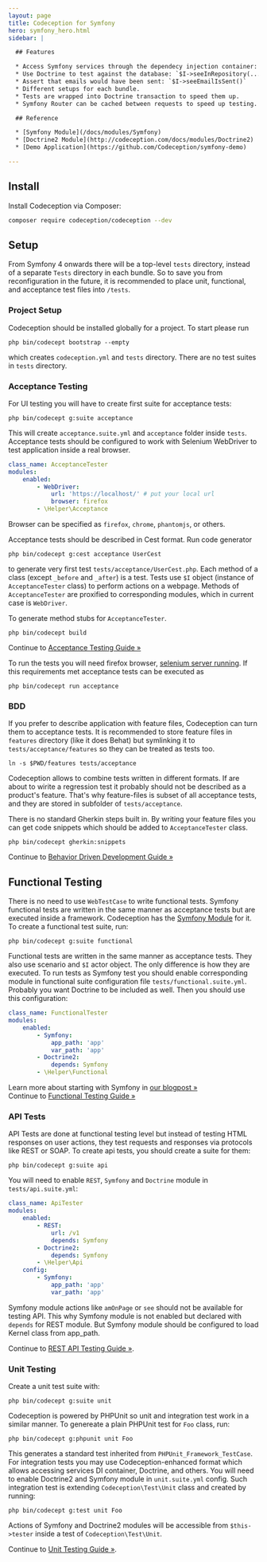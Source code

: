 ```yaml
---
layout: page
title: Codeception for Symfony
hero: symfony_hero.html
sidebar: |

  ## Features

  * Access Symfony services through the dependecy injection container: `$I->grabService(...)`
  * Use Doctrine to test against the database: `$I->seeInRepository(...)`
  * Assert that emails would have been sent: `$I->seeEmailIsSent()`
  * Different setups for each bundle.
  * Tests are wrapped into Doctrine transaction to speed them up.
  * Symfony Router can be cached between requests to speed up testing.

  ## Reference

  * [Symfony Module](/docs/modules/Symfony) 
  * [Doctrine2 Module](http://codeception.com/docs/modules/Doctrine2)
  * [Demo Application](https://github.com/Codeception/symfony-demo)

---
```


## Install

Install Codeception via Composer:

```bash
composer require codeception/codeception --dev
```

## Setup

From Symfony 4 onwards there will be a top-level `tests` directory, instead of a separate `Tests` directory in each bundle.
So to save you from reconfiguration in the future, it is recommended to place unit, functional, and acceptance test files
into `/tests`.

### Project Setup

Codeception should be installed globally for a project. To start please run

```
php bin/codecept bootstrap --empty
```

which creates `codeception.yml` and `tests` directory. There are no test suites in `tests` directory. 

### Acceptance Testing

For UI testing you will have to create first suite for acceptance tests:

```
php bin/codecept g:suite acceptance
```

This will create `acceptance.suite.yml` and `acceptance` folder inside `tests`. Acceptance tests should be configured to work with Selenium WebDriver to test application inside a real browser. 

```yaml
class_name: AcceptanceTester
modules:
    enabled:
        - WebDriver:
            url: 'https://localhost/' # put your local url
            browser: firefox
        - \Helper\Acceptance            
```

Browser can be specified as `firefox`, `chrome`, `phantomjs`, or others. 

Acceptance tests should be described in Cest format. Run code generator 

```
php bin/codecept g:cest acceptance UserCest
```

to generate very first test `tests/acceptance/UserCest.php`. Each method of a class (except `_before` and `_after`) is a test. Tests use `$I` object (instance of `AcceptanceTester` class) to perform actions on a webpage. Methods of `AcceptanceTester` are proxified to corresponding modules, which in current case is `WebDriver`. 

To generate method stubs for `AcceptanceTester`.

```
php bin/codecept build
```


<div class="alert alert-warning">
  <span class="glyphicon glyphicon-info-sign" aria-hidden="true"></span>
  Continue to <a href="http://codeception.com/docs/03-AcceptanceTests">Acceptance Testing Guide &raquo;</a>
</div>

To run the tests you will need firefox browser, [selenium server running](http://codeception.com/docs/modules/WebDriver#Selenium). If this requirements met acceptance tests can be executed as

```
php bin/codecept run acceptance
```

### BDD

If you prefer to describe application with feature files, Codeception can turn them to acceptance tests. It is recommended to store feature files in `features` directory (like it does Behat) but symlinking it to `tests/acceptance/features` so they can be treated as tests too. 

```
ln -s $PWD/features tests/acceptance
```

Codeception allows to combine tests written in different formats. If are about to wirite a regression test it probably should not be described as a product's feature. That's why feature-files is subset of all acceptance tests, and they are stored in subfolder of `tests/acceptance`. 

There is no standard Gherkin steps built in. By writing your feature files you can get code snippets which should be added to `AcceptanceTester` class. 

```
php bin/codecept gherkin:snippets
```

<div class="alert alert-warning">
  <span class="glyphicon glyphicon-info-sign" aria-hidden="true"></span>
  Continue to <a href="http://codeception.com/docs/07-BDD">Behavior Driven Development Guide &raquo;</a>
</div>

## Functional Testing

There is no need to use `WebTestCase` to write functional tests. Symfony functional tests are written in the same manner as acceptance tests but are executed inside a framework. Codeception has the [Symfony Module](http://codeception.com/docs/modules/Symfony) for it. To create a functional test suite, run:

```
php bin/codecept g:suite functional
```

Functional tests are written in the same manner as acceptance tests. They also use scenario and `$I` actor object. The only difference is how they are executed. To run tests as Symfony test you should enable corresponding module in functional suite configuration file `tests/functional.suite.yml`. Probably you want Doctrine to be included as well. Then you should use this configuration:

```yaml
class_name: FunctionalTester
modules:
    enabled:
        - Symfony:
            app_path: 'app'
            var_path: 'app'
        - Doctrine2:
            depends: Symfony
        - \Helper\Functional
```

<div class="alert alert-warning">
  <span class="glyphicon glyphicon-info-sign" aria-hidden="true"></span>
  Learn more about starting with Symfony in <a href="http://codeception.com/09-04-2015/using-codeception-for-symfony-projects.html">our blogpost &raquo;</a>
</div>

<div class="alert alert-warning">
  <span class="glyphicon glyphicon-info-sign" aria-hidden="true"></span>
  Continue to <a href="http://codeception.com/docs/04-FunctionalTests">Functional Testing Guide &raquo;</a>
</div>

### API Tests

API Tests are done at functional testing level but instead of testing HTML responses on user actions, they test requests and responses via protocols like REST or SOAP. To create api tests, you should create a suite for them:

```
php bin/codecept g:suite api
```

You will need to enable `REST`, `Symfony` and `Doctrine` module in `tests/api.suite.yml`:

```yaml
class_name: ApiTester
modules:
    enabled:
        - REST:
            url: /v1
            depends: Symfony
        - Doctrine2:
            depends: Symfony
        - \Helper\Api
    config:
        - Symfony:
            app_path: 'app'
            var_path: 'app'

```

Symfony module actions like `amOnPage` or `see` should not be available for testing API. This why Symfony module is not enabled but declared with `depends` for REST module. But Symfony module should be configured to load Kernel class from app_path.


<div class="alert alert-warning">
  <span class="glyphicon glyphicon-info-sign" aria-hidden="true"></span>
  Continue to <a href="http://codeception.com/docs/10-WebServices#REST">REST API Testing Guide &raquo;</a>.
</div>


### Unit Testing

Create a unit test suite with:

```
php bin/codecept g:suite unit
```

Codeception is powered by PHPUnit so unit and integration test work in a similar manner. To genereate a plain PHPUnit test for `Foo` class, run:

```
php bin/codecept g:phpunit unit Foo
```

This generates a standard test inherited from `PHPUnit_Framework_TestCase`. For integration tests you may use Codeception-enhanced format which allows accessing services DI container, Doctrine, and others. You will need to enable Doctrine2 and Symfony module in `unit.suite.yml` config. Such integration test is extending `Codeception\Test\Unit` class and created by running:

```
php bin/codecept g:test unit Foo
```

Actions of Symfony and Doctrine2 modules will be accessible from `$this->tester` inside a test of `Codeception\Test\Unit`.

<div class="alert alert-warning">
  <span class="glyphicon glyphicon-info-sign" aria-hidden="true"></span>
  Continue to <a href="http://codeception.com/docs/05-UnitTests">Unit Testing Guide &raquo;</a>.
</div>
